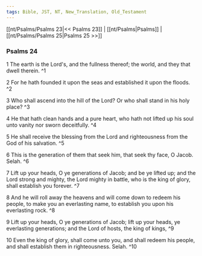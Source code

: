 ```yaml
---
tags: Bible, JST, NT, New_Translation, Old_Testament
---
```


[[nt/Psalms/Psalms 23|<< Psalms 23]] | [[nt/Psalms|Psalms]] | [[nt/Psalms/Psalms 25|Psalms 25 >>]]

### Psalms 24

1 The earth is the Lord\'s, and the fullness thereof; the world, and they that dwell therein.  ^1

2 For he hath founded it upon the seas and established it upon the floods.  ^2

3 Who shall ascend into the hill of the Lord? Or who shall stand in his holy place?  ^3

4 He that hath clean hands and a pure heart, who hath not lifted up his soul unto vanity nor sworn deceitfully.  ^4

5 He shall receive the blessing from the Lord and righteousness from the God of his salvation.  ^5

6 This is the generation of them that seek him, that seek thy face, O Jacob. Selah.  ^6

7 Lift up your heads, O ye generations of Jacob; and be ye lifted up; and the Lord strong and mighty, the Lord mighty in battle, who is the king of glory, shall establish you forever.  ^7

8 And he will roll away the heavens and will come down to redeem his people, to make you an everlasting name, to establish you upon his everlasting rock.  ^8

9 Lift up your heads, O ye generations of Jacob; lift up your heads, ye everlasting generations; and the Lord of hosts, the king of kings,  ^9

10 Even the king of glory, shall come unto you, and shall redeem his people, and shall establish them in righteousness. Selah.  ^10

 
